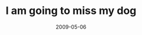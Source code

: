 ---
layout: base.njk
title : 'I am going to miss my dog' 
view_title : 'I am going to miss my dog' 
year : '2009' 
date : '2009-05-06' 
img_file : '/drawing/imgoingtomissmydog.png' 
html_file : 'imgoingtomissmydog' 
next_html : 'myinsideshurt.html' 
year_order : '158' 
permalink : "title/{{html_file}}.html"
---